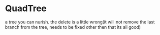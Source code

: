 QuadTree
========
a tree you can nurish. the delete is a little wrong(it will not remove the last branch from the tree, needs to be fixed other then that its all good)
